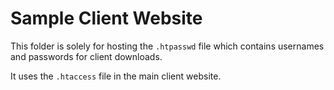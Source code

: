 # Sample Client Website

This folder is solely for hosting the ```.htpasswd``` file which contains usernames and passwords for client downloads.

It uses the ```.htaccess``` file in the main client website.

